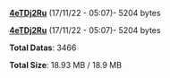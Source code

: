 [**4eTDj2Ru**](/data/4eTDj2Ru.txt) (17/11/22 - 05:07)- 5204 bytes

[**4eTDj2Ru**](/data/4eTDj2Ru.txt) (17/11/22 - 05:07)- 5204 bytes

**Total Datas**: 3466

**Total Size**: 18.93 MB / 18.9 MB